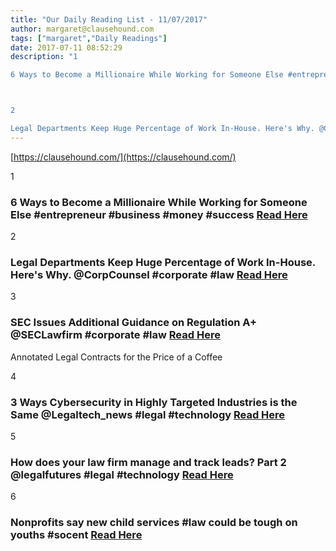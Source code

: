 ```yaml
---
title: "Our Daily Reading List - 11/07/2017"
author: margaret@clausehound.com
tags: ["margaret","Daily Readings"]
date: 2017-07-11 08:52:29
description: "1

6 Ways to Become a Millionaire While Working for Someone Else #entrepreneur #business #money #success Read Here



2

Legal Departments Keep Huge Percentage of Work In-House. Here's Why. @CorpCoun..."
---
```


[https://clausehound.com/](https://clausehound.com/)

1

### 6 Ways to Become a Millionaire While Working for Someone Else #entrepreneur #business #money #success [Read Here](https://www.entrepreneur.com/article/296361)

2

### Legal Departments Keep Huge Percentage of Work In-House. Here's Why. @CorpCounsel #corporate #law [Read Here](https://goo.gl/gTA68n)

3

### SEC Issues Additional Guidance on Regulation A+ @SECLawfirm #corporate #law [Read Here](https://goo.gl/1PhXFB)

Annotated Legal Contracts
for the Price of a Coffee

4

### 3 Ways Cybersecurity in Highly Targeted Industries is the Same @Legaltech_news #legal #technology  [Read Here](https://goo.gl/sYSQdw)

5

### How does your law firm manage and track leads? Part 2 @legalfutures #legal #technology  [Read Here](https://goo.gl/B7VVF6)

6

### Nonprofits say new child services #law could be tough on youths #socent [Read Here](https://goo.gl/9oZuox)